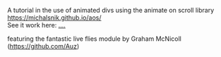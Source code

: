 A tutorial in the use of animated divs using the animate on scroll library https://michalsnik.github.io/aos/  
See it work here: [.... ](https://pete-andrew.github.io/animated_template_Voodoo_Greenhouse/)

featuring the fantastic live flies module by Graham McNicoll (https://github.com/Auz) 